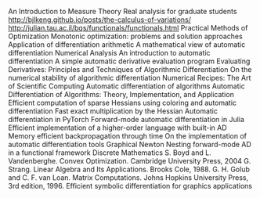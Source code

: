 An Introduction to Measure Theory
Real analysis for graduate students
http://bjlkeng.github.io/posts/the-calculus-of-variations/
http://julian.tau.ac.il/bqs/functionals/functionals.html
Practical Methods of Optimization
Monotonic optimization: problems and solution approaches
Application of differentiation arithmetic
A mathematical view of automatic differentiation
Numerical Analysis
An introduction to automatic differentiation
A simple automatic derivative evaluation program
Evaluating Derivatives: Principles and Techniques of Algorithmic Differentiation
On the numerical stability of algorithmic differentiation
Numerical Recipes: The Art of Scientific Computing
Automatic differentiation of algorithms
Automatic Differentiation of Algorithms: Theory, Implementation, and Application
Efficient computation of sparse Hessians using coloring and automatic differentiation
Fast exact multiplication by the Hessian
Automatic differentiation in PyTorch
Forward-mode automatic differentiation in Julia
Efficient implementation of a higher-order language with built-in AD
Memory efficient backpropagation through time
On the implementation of automatic differentiation tools
Graphical Newton
Nesting forward-mode AD in a functional framework
Discrete Mathematics
S. Boyd and L. Vandenberghe. Convex Optimization. Cambridge University Press, 2004
G. Strang. Linear Algebra and Its Applications. Brooks Cole, 1988.
G. H. Golub and C. F. van Loan. Matrix Computations. Johns Hopkins University Press, 3rd edition, 1996.
Efficient symbolic differentiation for graphics applications